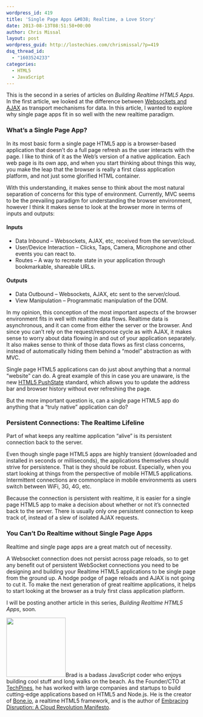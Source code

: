 ```yaml
---
wordpress_id: 419
title: 'Single Page Apps &#038; Realtime, a Love Story'
date: 2013-08-13T08:51:58+00:00
author: Chris Missal
layout: post
wordpress_guid: http://lostechies.com/chrismissal/?p=419
dsq_thread_id:
  - "1603524233"
categories:
  - HTML5
  - JavaScript
---
```

This is the second in a series of articles on _Building Realtime HTML5 Apps_. In the first article, we looked at the difference between [Websockets and AJAX](https://lostechies.com/chrismissal/2013/08/06/browser-wars-websockets-vs-ajax/) as transport mechanisms for data. In this article, I wanted to explore why single page apps fit in so well with the new realtime paradigm.

### What&#8217;s a Single Page App?

In its most basic form a single page HTML5 app is a browser-based application that doesn&#8217;t do a full page refresh as the user interacts with the page. I like to think of it as the Web&#8217;s version of a native application. Each web page is its own app, and when you start thinking about things this way, you make the leap that the browser is really a first class application platform, and not just some glorified HTML container.

With this understanding, it makes sense to think about the most natural separation of concerns for this type of environment. Currently, MVC seems to be the prevailing paradigm for understanding the browser environment, however I think it makes sense to look at the browser more in terms of inputs and outputs:

#### Inputs

  * Data Inbound &#8211; Websockets, AJAX, etc, received from the server/cloud.
  * User/Device Interaction &#8211; Clicks, Taps, Camera, Microphone and other events you can react to.
  * Routes &#8211; A way to recreate state in your application through bookmarkable, shareable URLs.

#### Outputs

  * Data Outbound &#8211; Websockets, AJAX, etc sent to the server/cloud.
  * View Manipulation &#8211; Programmatic manipulation of the DOM.

In my opinion, this conception of the most important aspects of the browser environment fits in well with realtime data flows. Realtime data is asynchronous, and it can come from either the server or the browser. And since you can&#8217;t rely on the request/response cycle as with AJAX, it makes sense to worry about data flowing in and out of your application separately. It also makes sense to think of those data flows as first class concerns, instead of automatically hiding them behind a &#8220;model&#8221; abstraction as with MVC.

Single page HTML5 applications can do just about anything that a normal &#8220;website&#8221; can do. A great example of this in case you are unaware, is the new [HTML5 PushState](https://developer.mozilla.org/en-US/docs/Web/Guide/DOM/Manipulating_the_browser_history) standard, which allows you to update the address bar and browser history without ever refreshing the page.

But the more important question is, can a single page HTML5 app do anything that a &#8220;truly native&#8221; application can do?

### Persistent Connections: The Realtime Lifeline

Part of what keeps any realtime application &#8220;alive&#8221; is its persistent connection back to the server.

Even though single page HTML5 apps are highly transient (downloaded and installed in seconds or milliseconds), the applications themselves should strive for persistence. That is they should be robust. Especially, when you start looking at things from the perspective of mobile HTML5 applications. Intermittent connections are commonplace in mobile environments as users switch between WiFi, 3G, 4G, etc.

Because the connection is persistent with realtime, it is easier for a single page HTML5 app to make a decision about whether or not it&#8217;s connected back to the server. There is usually only one persistent connection to keep track of, instead of a slew of isolated AJAX requests.

### You Can&#8217;t Do Realtime without Single Page Apps

Realtime and single page apps are a great match out of necessity.

A Websocket connection does not persist across page reloads, so to get any benefit out of persistent WebSocket connections you need to be designing and building your Realtime HTML5 applications to be single page from the ground up. A hodge podge of page reloads and AJAX is not going to cut it. To make the next generation of great realtime applications, it helps to start looking at the browser as a truly first class application platform.

I will be posting another article in this series, _Building Realtime HTML5 Apps_, soon.

[<img class="alignleft  wp-image-403" title="Brad Carleton" src="/content/chrismissal/uploads/2013/08/brad-headshot.jpg" alt="" width="156" height="156" srcset="/content/chrismissal/uploads/2013/08/brad-headshot.jpg 512w, /content/chrismissal/uploads/2013/08/brad-headshot-150x150.jpg 150w, /content/chrismissal/uploads/2013/08/brad-headshot-300x300.jpg 300w, /content/chrismissal/uploads/2013/08/brad-headshot-100x100.jpg 100w" sizes="(max-width: 156px) 100vw, 156px" />](/content/chrismissal/uploads/2013/08/brad-headshot.jpg)Brad is a badass JavaScript coder who enjoys building cool stuff and long walks on the beach. As the Founder/CTO at [TechPines](http://www.techpines.com "We Make Awesome Apps"), he has worked with large companies and startups to build cutting-edge applications based on HTML5 and Node.js. He is the creator of [Bone.io](http://bone.io "bone.io - Realtime Single Page HTML5 Apps"), a realtime HTML5 framework, and is the author of [Embracing Disruption: A Cloud Revolution Manifesto](http://embracingdisruption.com "embracing disruption a cloud revolution manifesto").